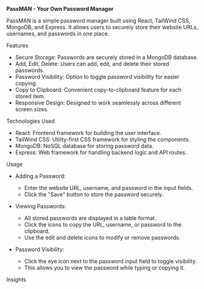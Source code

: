 ****PassMAN - Your Own Password Manager****

PassMAN is a simple password manager built using React, TailWind CSS, MongoDB, and Express. It allows users to securely store their website URLs, usernames, and passwords in one place.

Features
- Secure Storage: Passwords are securely stored in a MongoDB database.
- Add, Edit, Delete: Users can add, edit, and delete their stored passwords.
- Password Visibility: Option to toggle password visibility for easier copying.
- Copy to Clipboard: Convenient copy-to-clipboard feature for each stored item.
- Responsive Design: Designed to work seamlessly across different screen sizes.

Technologies Used
- React: Frontend framework for building the user interface.
- TailWind CSS: Utility-first CSS framework for styling the components.
- MongoDB: NoSQL database for storing password data.
- Express: Web framework for handling backend logic and API routes.

Usage
- Adding a Password:
  - Enter the website URL, username, and password in the input fields.
  - Click the "Save" button to store the password securely.

- Viewing Passwords:
  - All stored passwords are displayed in a table format.
  - Click the icons to copy the URL, username, or password to the clipboard.
  - Use the edit and delete icons to modify or remove passwords.

- Password Visibility:
  - Click the eye icon next to the password input field to toggle visibility.
  - This allows you to view the password while typing or copying it.

Insights
